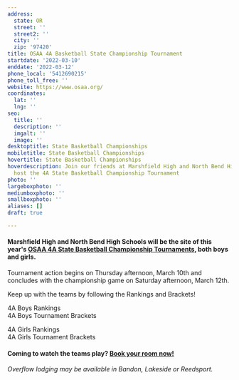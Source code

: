 ```yaml
---
address:
  state: OR
  street: ''
  street2: ''
  city: ''
  zip: '97420'
title: OSAA 4A Basketball State Championship Tournament
startdate: '2022-03-10'
enddate: '2022-03-12'
phone_local: '5412690215'
phone_toll_free: ''
website: https://www.osaa.org/
coordinates:
  lat: ''
  lng: ''
seo:
  title: ''
  description: ''
  imgalt: ''
  image: ''
desktoptitle: State Basketball Championships
mobiletitle: State Basketball Championships
hovertitle: State Basketball Championships
hoverdescription: Join our friends at Marshfield High and North Bend High as they
  host the 4A State Basketball Championship Tournament
photo: ''
largeboxphoto: ''
mediumboxphoto: ''
smallboxphoto: ''
aliases: []
draft: true

---
```

#### **Marshfield High and North Bend High Schools** will be the site of this year's [**OSAA 4A State Basketball Championship Tournaments**](https://www.osaa.org/)**,** both boys and girls.

Tournament action begins on Thursday afternoon, March 10th and concludes with the championship game on Saturday afternoon, March 12th.

Keep up with the teams by following the Rankings and Brackets!

4A Boys Rankings  
4A Boys Tournament Brackets

4A Girls Rankings  
4A Girls Tournament Brackets

#### Coming to watch the teams play? [Book your room now!](https://www.oregonsadventurecoast.com/lodging/)

_Overflow lodging may be available in Bandon, Lakeside or Reedsport._
